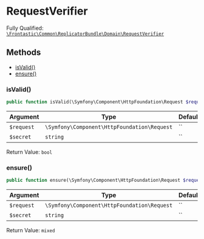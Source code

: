 #  RequestVerifier

Fully Qualified: [`\Frontastic\Common\ReplicatorBundle\Domain\RequestVerifier`](../../../../src/php/ReplicatorBundle/Domain/RequestVerifier.php)




## Methods

* [isValid()](#isValid)
* [ensure()](#ensure)


### isValid()


```php
public function isValid(\Symfony\Component\HttpFoundation\Request $request, string $secret): bool
```






Argument|Type|Default|Description
--------|----|-------|-----------
`$request`|`\Symfony\Component\HttpFoundation\Request`|``|
`$secret`|`string`|``|

Return Value: `bool`

### ensure()


```php
public function ensure(\Symfony\Component\HttpFoundation\Request $request, string $secret): mixed
```






Argument|Type|Default|Description
--------|----|-------|-----------
`$request`|`\Symfony\Component\HttpFoundation\Request`|``|
`$secret`|`string`|``|

Return Value: `mixed`

